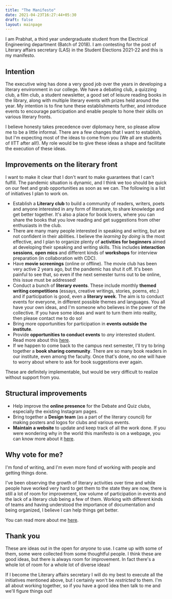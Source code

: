 ```yaml
---
title: "The Manifesto"
date: 2021-04-23T16:27:44+05:30
draft: false
layout: mainpage
---
```


I am Prabhat, a third year undergraduate student from the Electrical Engineering department (Batch of 2018). I am contesting for the post of Literary affairs secretary (LAS) in the Student Elections 2021-22 and this is my manifesto. 

<!-- For those who are interested in my previous work, [this page](/about-me) describes some of it briefly. To know why the manifesto is on a web page, read [this](/literary-manifesto/issues/1-manifesto-website). -->

## Intention
The executive wing has done a very good job over the years in developing a literary environment in our college. We have a debating club, a quizzing club, a film club, a student newsletter, a good set of leisure reading books in the library, along with multiple literary events with prizes held around the year. My intention is to fine tune these establishments further, and introduce events to encourage participation and enable people to hone their skills on various literary fronts.

I believe honesty takes precedence over diplomacy here, so please allow me to be a little informal. There are a few changes that I want to establish, but I'm expecting most of the ideas to come from you (We all are students of IITT after all!). My role would be to give these ideas a shape and facilitate the execution of these ideas.

## Improvements on the literary front
I want to make it clear that I don't want to make guarantees that I can't fulfill. The pandemic situation is dynamic, and I think we too should be quick on our feet and grab opportunities as soon as we can. The following is a list of initiatives I plan to work on.

- Establish a **Literary club** to build a community of readers, writers, poets and anyone interested in any form of literature, to share knowledge and get better together. It's also a place for book lovers, where you can share the books that you love reading and get suggestions from other enthusiasts in the club.
- There are many many people interested in speaking and writing, but are not confident in their abilities. I believe the *learning by doing* is the most effective, and I plan to organize plenty of **activities for beginners** aimed at developing their speaking and writing skills. This includes **interaction sessions**, **open mics** and different kinds of **workshops** for interview preparation (in collaboration with CDC).
- Have **movie screenings** (online or offline). The movie club has been very active 2 years ago, but the pandemic has shut it off. It's been painful to see that, so even if the next semester turns out to be online, this issue must be addressed!
- Conduct a bunch of **literary events**. These include monthly **themed writing competitions** (essays, creative writings, stories, poems, etc.) and if participation is good, even a **literary week**.
  The aim is to conduct events for everyone, in different possible themes and languages.
  You all have your own ideas, and I'm someone who believes in the power of the collective. If you have some ideas and want to turn them into reality, then please contact me to do so!
- Bring more opportunities for participation in **events outside the institute**.
- Provide **opportunities to conduct events** to *any* interested student. Read more about this [here](/literary-manifesto/issues/2-decentralized-events).
- If we happen to come back to the campus next semester, I'll try to bring together a **book sharing community**. There are so many book readers in our institute, even among the faculty. Once that's done, no one will have to worry about where to ask for book suggestions ever again.

These are definitely implementable, but would be very difficult to realize without support from you.

## Structural improvements
- Help improve the **online presence** for the Debate and Quiz clubs, especially the existing Instagram pages.
- Bring together a **Design team** (as a part of the literary council) for making posters and logos for clubs and various events.
- **Maintain a website** to update and keep track of all the work done. If you were wondering why in the world this manifesto is on a webpage, you can know more about it [here](/literary-manifesto/issues/1-manifesto-website). 

## Why vote for me?
<!-- Because I'm determined and open-minded.  -->
I'm fond of writing, and I'm even more fond of working with people and getting things done.

I've been observing the growth of literary activities over time and while people have worked very hard to get them to the state they are now, there is still a lot of room for improvement, low volume of participation in events and the lack of a literary club being a few of them. Working with different kinds of teams and having understood the importance of documentation and being organized, I believe I can help things get better.

You can read more about me [here](/literary-manifesto/about-me).

## Thank you
These are ideas out in the open for *anyone* to use. I came up with some of them, some were collected from some thoughtful people. I think these are good ideas, but there is always room for improvement. In fact there's a whole lot of room for a whole lot of diverse ideas!

If I become the Literary affairs secretary I will do my best to execute all the initiatives mentioned above, but I certainly won't be *restricted* to them. I'm all about working together, so if you have a good idea then talk to me and we'll figure things out!
